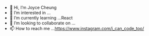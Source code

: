 - 👋 Hi, I’m Joyce Cheung
- 👀 I’m interested in ...
- 🌱 I’m currently learning ...React
- 💞️ I’m looking to collaborate on ...
- 📫 How to reach me ...https://www.instagram.com/i_can_code_too/

<!---
Joycey83/Joycey83 is a ✨ special ✨ repository because its `README.md` (this file) appears on your GitHub profile.
You can click the Preview link to take a look at your changes.
--->
